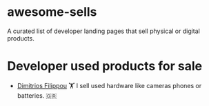 # awesome-sells

A curated list of developer landing pages that sell physical or digital products.

# Developer used products for sale

<!-- contributors -->

- [Dimitrios Filippou](https://jimfilippou.com/sells) 🏋️ I sell used hardware like cameras phones or batteries. 🇬🇷
